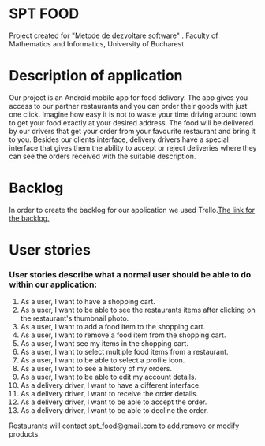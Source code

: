 # SPT FOOD
Project created for "Metode de dezvoltare software" . Faculty of Mathematics and Informatics, University of Bucharest.


# Description of application

Our project is an Android mobile app for food delivery. The app gives you access to our partner restaurants and you can order their goods with just one click.  Imagine how easy it is not to waste your time driving around town to get your food exactly at your desired address. The food will be delivered by our drivers that get your order from your favourite restaurant and bring it to you. Besides our clients interface, delivery drivers have a special interface that gives them the ability to accept or reject deliveries where they can see the orders received with the suitable description.


# Backlog

In order to create the backlog for our application we used Trello.[The link for the backlog.](https://trello.com/b/9RWTZwVI/mds-project)


# User stories

### User stories describe what a normal user should be able to do within our application:

1. As a user, I want to have a shopping cart.
2. As a user, I want to be able to see the restaurants items after clicking on the restaurant's thumbnail photo.
3. As a user, I want to add a food item to the shopping cart.
4. As a user, I want to remove a food item from the shopping cart.
5. As a user, I want see my items in the shopping cart.
6. As a user, I want to select multiple food items from a restaurant.
7. As a user, I want to be able to select a profile icon. 
8. As a user, I want to see a history of my orders.
9. As a user, I want to be able to edit my account details.
10. As a delivery driver, I want to have a different interface.
11. As a delivery driver, I want to receive the order details.
12. As a delivery driver, I want to be able to accept the order.
13. As a delivery driver, I want to be able to decline the order.

Restaurants will contact spt_food@gmail.com to add,remove or modify products.

